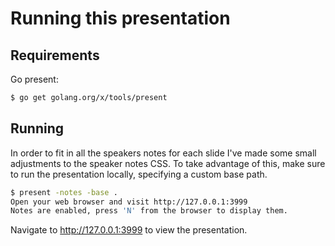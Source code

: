 # Running this presentation

## Requirements

Go present:

```bash
$ go get golang.org/x/tools/present
```

## Running

In order to fit in all the speakers notes for each slide I've made some small
adjustments to the speaker notes CSS. To take advantage of this, make sure to
run the presentation locally, specifying a custom base path.

```bash
$ present -notes -base .
Open your web browser and visit http://127.0.0.1:3999
Notes are enabled, press 'N' from the browser to display them.
```

Navigate to http://127.0.0.1:3999 to view the presentation.
